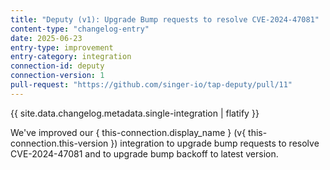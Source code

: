 ```yaml
---
title: "Deputy (v1): Upgrade Bump requests to resolve CVE-2024-47081"
content-type: "changelog-entry"
date: 2025-06-23
entry-type: improvement
entry-category: integration
connection-id: deputy
connection-version: 1
pull-request: "https://github.com/singer-io/tap-deputy/pull/11"
---
```

{{ site.data.changelog.metadata.single-integration | flatify }}

We've improved our { this-connection.display_name } (v{ this-connection.this-version }) integration to upgrade bump requests to resolve CVE-2024-47081 and to upgrade bump backoff to latest version.